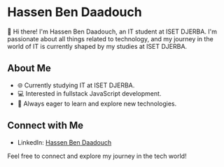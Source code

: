 # Hassen Ben Daadouch

👋 Hi there! I'm Hassen Ben Daadouch, an IT student at ISET DJERBA. I'm passionate about all things related to technology, and my journey in the world of IT is currently shaped by my studies at ISET DJERBA.

## About Me

- 🌐 Currently studying IT at ISET DJERBA.
- 💻 Interested in fullstack JavaScript development.
- 🚀 Always eager to learn and explore new technologies.

## Connect with Me

- LinkedIn: [Hassen Ben Daadouch](https://www.linkedin.com/in/hassenbendaadouch/)

Feel free to connect and explore my journey in the tech world!
